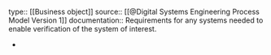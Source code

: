 type:: [[Business object]]
source:: [[@Digital Systems Engineering Process Model Version 1]]
documentation:: Requirements for any systems needed to enable verification of the system of interest.

-